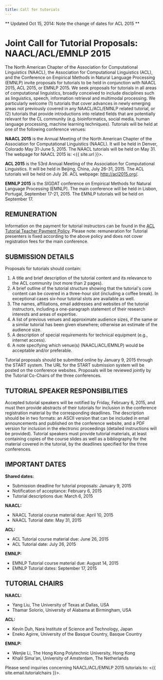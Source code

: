 ```yaml
---
title: Call for tutorials
---
```


** Updated Oct 15, 2014: Note the change of dates for ACL 2015 **


# Joint Call for Tutorial Proposals: NAACL/ACL/EMNLP&nbsp;2015

The North American Chapter of the Association for Computational
Linguistics (NAACL), the Association for Computational Linguistics (ACL),
and the Conference on Empirical Methods in Natural Language Processing
(EMNLP) invite proposals for tutorials to be held in conjunction with
NAACL 2015, ACL 2015, or EMNLP 2015. We seek proposals for tutorials in
all areas of computational linguistics, broadly conceived to include
disciplines such as linguistics, speech, information retrieval and
multimodal processing. We particularly welcome (1) tutorials that cover
advances in newly emerging areas not previously covered in any
NAACL/ACL/EMNLP related tutorial, or (2) tutorials that provide
introductions into related fields that are potentially relevant for the CL
community (e.g. bioinformatics, social media, human language processing,
machine learning techniques).
Tutorials will be held at one of the following conference venues:

**NAACL 2015** is the Annual Meeting of the North American Chapter of the
Association for Computational Linguistics (NAACL). It will be held in
Denver, Colorado May 31-June 5, 2015. The NAACL tutorials will be held
on May 31. The webpage for NAACL 2015 is: <{{ site.url }}>.

**ACL 2015** is the 53rd Annual Meeting of the Association for Computational
Linguistics. It will be held in Beijing, China, July 26-31, 2015. The
ACL tutorials will be held on July 26. ACL webpage: <http://acl2015.org/>.

**EMNLP 2015** is the SIGDAT conference on Empirical Methods for Natural
Language Processing (EMNLP). The main conference will be held in Lisbon,
Portugal, September 17-21, 2015. The EMNLP tutorials will be held on
September 17.

## REMUNERATION

Information on the payment for tutorial instructors can be found in the
[ACL Tutorial Teacher Payment Policy](
http://aclweb.org/adminwiki/index.php?title=Tutorial_teacher_payment_policy).
Please note: remuneration for Tutorial presenters is fixed according to
the above policy and does not cover registration fees for the main
conference.

## SUBMISSION DETAILS

Proposals for tutorials should contain:

1. A title and brief description of the tutorial content and its relevance to the ACL community (not more than 2 pages).
2. A brief outline of the tutorial structure showing that the tutorial's core content can be covered in a three-hour slot (including a coffee break). In exceptional cases six-hour tutorial slots are available as well.
3. The names, affiliations, email addresses and websites of the tutorial instructors, including a one-paragraph statement of their research interests and areas of expertise.
4. A list of previous venues and approximate audience sizes, if the same or a similar tutorial has been given elsewhere; otherwise an estimate of the audience size.
5. A description of special requirements for technical equipment (e.g., internet access).
6. A note specifying which venue(s) (NAACL/ACL/EMNLP) would be acceptable and/or preferable.

Tutorial proposals should be submitted online by January 9, 2015 through the
START system. The URL for the START submission system will be posted on
the conference websites. Proposals will be reviewed jointly by the
Tutorial Co-Chairs of the three conferences.

## TUTORIAL SPEAKER RESPONSIBILITIES

Accepted tutorial speakers will be notified by Friday, February 6, 2015,
and must then provide abstracts of their tutorials for inclusion in the
conference registration material by the corresponding deadlines. The
description should be in two formats: an ASCII version that can be
included in email announcements and published on the conference website,
and a PDF version for inclusion in the electronic proceedings (detailed
instructions will be provided). Tutorial speakers must provide tutorial
materials, at least containing copies of the course slides as well as a
bibliography for the material covered in the tutorial, by the deadlines
specified for the three conferences.

## IMPORTANT DATES

**Shared dates:**

- Submission deadline for tutorial proposals:  January 9, 2015
- Notification of acceptance: February 6, 2015
- Tutorial descriptions due: March 6, 2015

**NAACL:**

- NAACL Tutorial course material due: April 10, 2015
- NAACL Tutorial date: May 31, 2015

**ACL:**

- ACL Tutorial course material due: June 26, 2015
- ACL Tutorial date: July 26, 2015

**EMNLP:**

- EMNLP Tutorial course material due: August 14, 2015
- EMNLP Tutorial dates: September 17, 2015

## TUTORIAL CHAIRS

**NAACL:**

- Yang Liu, The University of Texas at Dallas, USA
- Thamar Solorio, University of Alabama at Birmingham, USA

**ACL:**

- Kevin Duh, Nara Institute of Science and Technology, Japan
- Eneko Agirre, University of the Basque Country, Basque Country

**EMNLP:**

- Wenjie Li, The Hong Kong Polytechnic University, Hong Kong
- Khalil Sima'an, University of Amsterdam, The Netherlands

Please send inquiries concerning NAACL/ACL/EMNLP 2015 tutorials to:
<{{ site.email.tutorialchairs }}>.


